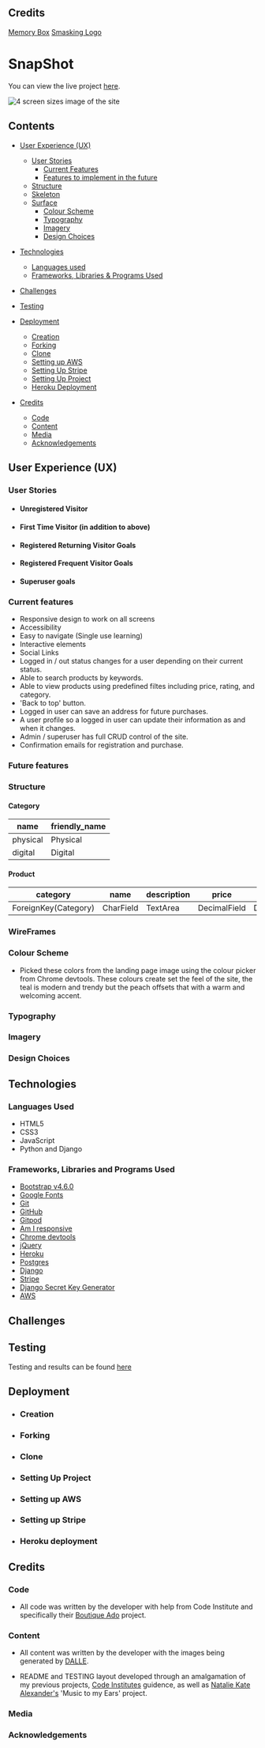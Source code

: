 ## Credits
[Memory Box](https://memory-box.co.uk/blog/picture-frame-size-guide/)
[Smasking Logo](https://smashinglogo.com/en/)

<!-- Add a warning to superuser that states an image cannot be changed after publication. -->

# SnapShot

You can view the live project [here](https://snap-shot-store.herokuapp.com/).


![4 screen sizes image of the site]()

## Contents 

- [User Experience (UX)](#user-experience-ux)
   * [User Stories](#user-stories) 
      + [Current Features](#current-features)
      + [Features to implement in the future](#features-to-implement-in-the-future)
   * [Structure](#structure)
   * [Skeleton](#skeleton)
   * [Surface](#surface)
     + [Colour Scheme](#colour-scheme)
     + [Typography](#typography)
     + [Imagery](#imagery)
     + [Design Choices](#design-choices)
- [Technologies](#technologies)
   * [Languages used](#languages-used)
   * [Frameworks, Libraries & Programs Used](#frameworks-libraries-and-programs-used)

- [Challenges](#challenges)

- [Testing](#testing)
   
- [Deployment](#deployment)
   * [Creation](#creation)
   * [Forking](#forking)
   * [Clone](#clone)
   * [Setting up AWS](#setting-up-aws)
   * [Setting Up Stripe](#setting-up-stripe)
   * [Setting Up Project](#setting-up-project)
   * [Heroku Deployment](#heroku-deployment)

- [Credits](#credits)
   * [Code](#code)
   * [Content](#content)
   * [Media](#media)
   * [Acknowledgements](#acknowledgements)


## User Experience (UX)

   ### User Stories

   - #### Unregistered Visitor
        

   - #### First Time Visitor (in addition to above)
       

   - #### Registered Returning Visitor Goals
      
   - #### Registered Frequent Visitor Goals


   - #### Superuser goals

   ### Current features 

-   Responsive design to work on all screens
-   Accessibility
-   Easy to navigate (Single use learning)
-   Interactive elements
-   Social Links
-   Logged in / out status changes for a user depending on their current status.
-   Able to search products by keywords.
-   Able to view products using predefined filtes including price, rating, and category.
-   'Back to top' button.
-   Logged in user can save an address for future purchases.
-   A user profile so a logged in user can update their information as and when it changes.
-   Admin / superuser has full CRUD control of the site.
-   Confirmation emails for registration and purchase.

   ### Future features


### Structure

#### Category

| name | friendly_name |
|------|---------------|
| physical | Physical |
| digital | Digital |

#### Product

| category | name | description | price | rating | image_url | image | sizes | 
| --- | --- | --- | --- | --- | --- | --- | --- |
| ForeignKey(Category) | CharField | TextArea | DecimalField | DecimalField | URLField | ImageField | BooleanField |


### WireFrames 


### Colour Scheme
    
- Picked these colors from the landing page image using the colour picker from Chrome devtools. These colours create set the feel of the site, the teal is modern and trendy but the peach offsets that with a warm and welcoming accent. 

        
### Typography

### Imagery

### Design Choices
 
## Technologies 

### Languages Used

-   HTML5
-   CSS3
-   JavaScript
-   Python and Django

### Frameworks, Libraries and Programs Used

- [Bootstrap v4.6.0](https://getbootstrap.com/docs/4.6.0/getting-started/introduction/)
- [Google Fonts](https://fonts.google.com/)
- [Git](https://git-scm.com/)
- [GitHub](https://github.com/)
- [Gitpod](https://www.gitpod.io/)
- [Am I responsive](http://ami.responsivedesign.is/)
- [Chrome devtools](https://developer.chrome.com/docs/devtools/)
- [jQuery](https://jquery.com/)
- [Heroku](https://dashboard.heroku.com/apps)
- [Postgres](https://www.postgresql.org/)
- [Django](https://www.djangoproject.com/)
- [Stripe](https://stripe.com/gb)
- [Django Secret Key Generator](https://djecrety.ir/)
- [AWS](https://aws.amazon.com/)

## Challenges 

## Testing

Testing and results can be found [here](TESTING.md)

## Deployment

 - ### Creation 

  - ### Forking

  - ### Clone

- ### Setting Up Project
 
- ### Setting up AWS
   
- ### Setting up Stripe

- ### Heroku deployment

## Credits

### Code

- All code was written by the developer with help from Code Institute and specifically their [Boutique Ado](https://github.com/Code-Institute-Solutions/boutique_ado_v1/tree/250e2c2b8e43cccb56b4721cd8a8bd4de6686546) project.

### Content

-  All content was written by the developer with the images being generated by [DALLE](https://huggingface.co/spaces/dalle-mini/dalle-mini).
    
-   README and TESTING layout developed through an amalgamation of my previous projects, [Code Institutes](https://github.com/Code-Institute-Solutions/SampleREADME) guidence, as well as [Natalie Kate Alexander's](https://github.com/natalie-kate/music_to_my_ears) 'Music to my Ears' project.

### Media
 
### Acknowledgements
